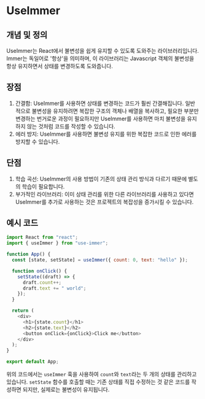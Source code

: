 # UseImmer

## 개념 및 정의

UseImmer는 React에서 불변성을 쉽게 유지할 수 있도록 도와주는 라이브러리입니다. Immer는 독일어로 '항상'을 의미하며, 이 라이브러리는 Javascript 객체의 불변성을 항상 유지하면서 상태를 변경하도록 도와줍니다.

## 장점

1. 간결함: UseImmer를 사용하면 상태를 변경하는 코드가 훨씬 간결해집니다. 일반적으로 불변성을 유지하려면 복잡한 구조의 객체나 배열을 복사하고, 필요한 부분만 변경하는 번거로운 과정이 필요하지만 UseImmer를 사용하면 마치 불변성을 유지하지 않는 것처럼 코드를 작성할 수 있습니다.
2. 에러 방지: UseImmer를 사용하면 불변성 유지를 위한 복잡한 코드로 인한 에러를 방지할 수 있습니다.

## 단점

1. 학습 곡선: UseImmer의 사용 방법이 기존의 상태 관리 방식과 다르기 때문에 별도의 학습이 필요합니다.
2. 부가적인 라이브러리: 이미 상태 관리를 위한 다른 라이브러리를 사용하고 있다면 UseImmer를 추가로 사용하는 것은 프로젝트의 복잡성을 증가시킬 수 있습니다.

## 예시 코드

```javascript
import React from "react";
import { useImmer } from "use-immer";

function App() {
  const [state, setState] = useImmer({ count: 0, text: "hello" });

  function onClick() {
    setState((draft) => {
      draft.count++;
      draft.text += " world";
    });
  }

  return (
    <div>
      <h1>{state.count}</h1>
      <h2>{state.text}</h2>
      <button onClick={onClick}>Click me</button>
    </div>
  );
}

export default App;
```

위의 코드에서는 `useImmer` 훅을 사용하여 `count`와 `text`라는 두 개의 상태를 관리하고 있습니다. `setState` 함수를 호출할 때는 기존 상태를 직접 수정하는 것 같은 코드를 작성하면 되지만, 실제로는 불변성이 유지됩니다.
